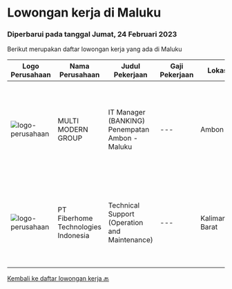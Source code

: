 
  # Lowongan kerja di Maluku

  ### Diperbarui pada tanggal Jumat, 24 Februari 2023

  Berikut merupakan daftar lowongan kerja yang ada di Maluku

  |Logo Perusahaan | Nama Perusahaan | Judul Pekerjaan | Gaji Pekerjaan | Lokasi | Deskripsi | Tanggal diunggah | Pranala |
  | -------------- | --------------- | --------------- | --------- | --------- | -------------- | ------- | ----------- |
  |![logo-perusahaan](https://image-service-cdn.seek.com.au/d4ce2d9de256148e80a42de876992faed7a20b87/ee4dce1061f3f616224767ad58cb2fc751b8d2dc)|MULTI MODERN GROUP|IT Manager (BANKING) Penempatan Ambon - Maluku|---|Ambon|Rincian Pekerjaan: Memastikan dan bertanggung jawab terhadap instalasi, perawatan dan penyediaan dukungan harian baik untuk hardware &amp; software,...|Minggu, 19 Februari 2023|https://www.jobstreet.co.id/id/job/it-manager-banking-penempatan-ambon-maluku-4220107?token=0~f329b2c8-65c7-41ff-b74b-7fbcb9e88f92&sectionRank=1&jobId=jobstreet-id-job-4220107|
|![logo-perusahaan](https://image-service-cdn.seek.com.au/75a0e137cbbbb6119c508c6dc1464d0ff9ef547b/ee4dce1061f3f616224767ad58cb2fc751b8d2dc)|PT Fiberhome Technologies Indonesia|Technical Support (Operation and Maintenance)|---|Kalimantan Barat|Job Description:1. Assist director to carry out work2.Translate for director and communicate with technical customer 3. Assist director to manage...|Selasa, 07 Februari 2023|https://www.jobstreet.co.id/id/job/technical-support-operation-and-maintenance-4215027?token=0~f329b2c8-65c7-41ff-b74b-7fbcb9e88f92&sectionRank=2&jobId=jobstreet-id-job-4215027|


  [Kembali ke daftar lowongan kerja 🔙](../README.md#daftar-lowongan-kerja)
  